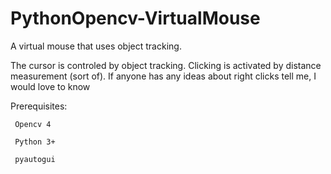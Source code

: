 # PythonOpencv-VirtualMouse
A virtual mouse that uses object tracking.

The cursor is controled by object tracking. Clicking is activated by distance measurement (sort of). If anyone has any ideas about right clicks tell me, I would love to know


Prerequisites:


     Opencv 4
     
     Python 3+
     
     pyautogui
